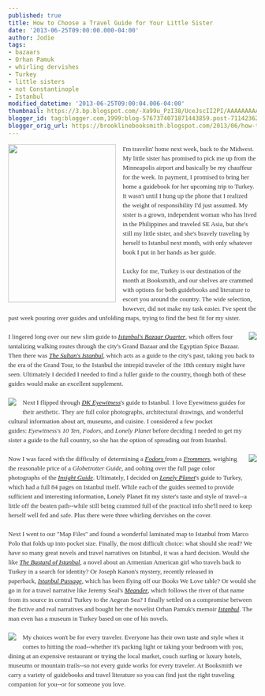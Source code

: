 ```yaml
---
published: true
title: How to Choose a Travel Guide for Your Little Sister
date: '2013-06-25T09:00:00.000-04:00'
author: Jodie
tags:
- bazaars
- Orhan Pamuk
- whirling dervishes
- Turkey
- little sisters
- not Constantinople
- Istanbul
modified_datetime: '2013-06-25T09:00:04.006-04:00'
thumbnail: https://3.bp.blogspot.com/-Xa99u_PzI38/UceJscII2PI/AAAAAAAAAqE/8PrwOAmwwBM/s72-c/SIFK_225_330_80.jpg
blogger_id: tag:blogger.com,1999:blog-5767374071871443859.post-7114236252522316001
blogger_orig_url: https://brooklinebooksmith.blogspot.com/2013/06/how-to-choose-travel-guide-for-your.html
---
```


<div class="separator" style="clear: both; text-align: center;"><a href="https://3.bp.blogspot.com/-Xa99u_PzI38/UceJscII2PI/AAAAAAAAAqE/8PrwOAmwwBM/s1600/SIFK_225_330_80.jpg" imageanchor="1" style="clear: left; float: left; margin-bottom: 1em; margin-right: 1em;"><img border="0" height="320" src="https://3.bp.blogspot.com/-Xa99u_PzI38/UceJscII2PI/AAAAAAAAAqE/8PrwOAmwwBM/s320/SIFK_225_330_80.jpg" width="218" /></a></div><div style="color: #333333; font-family: Georgia, 'Times New Roman', 'Bitstream Charter', Times, serif; font-size: 13px; line-height: 19px;">I'm travelin' home next week, back to the Midwest. My little sister has promised to pick me up from the Minneapolis airport and basically be my chauffeur for the week. In payment, I promised to bring her home a guidebook for her upcoming trip to Turkey. It wasn't until I hung up the phone that I realized the weight of responsibility I'd just assumed. My sister is a grown, independent woman who has lived in the Philippines and traveled SE Asia, but she's still my little sister, and she's bravely traveling by herself to Istanbul next month, with only whatever book I put in her hands as her guide.</div><div style="color: #333333; font-family: Georgia, 'Times New Roman', 'Bitstream Charter', Times, serif; font-size: 13px; line-height: 19px;"><br /></div><div style="color: #333333; font-family: Georgia, 'Times New Roman', 'Bitstream Charter', Times, serif; font-size: 13px; line-height: 19px;">Lucky for me, Turkey is our destination of the month at Booksmith, and our shelves are crammed with options for both guidebooks and literature to escort you around the country. The wide selection, however, did not make my task easier. I've spent the past week pouring over guides and unfolding maps, trying to find the best fit for my sister.</div><div style="color: #333333; font-family: Georgia, 'Times New Roman', 'Bitstream Charter', Times, serif; font-size: 13px; line-height: 19px;"><br /></div><div style="color: #333333; font-family: Georgia, 'Times New Roman', 'Bitstream Charter', Times, serif; font-size: 13px; line-height: 19px;"><a href="https://4.bp.blogspot.com/-bXJOFjdYh-g/UceJzMDDWcI/AAAAAAAAAqM/fdD3rk1wtGk/s1600/FC9789944424592.JPG" imageanchor="1" style="clear: right; float: right; margin-bottom: 1em; margin-left: 1em;"><img border="0" src="https://4.bp.blogspot.com/-bXJOFjdYh-g/UceJzMDDWcI/AAAAAAAAAqM/fdD3rk1wtGk/s1600/FC9789944424592.JPG" /></a>I lingered long over our new slim guide to&nbsp;<a data-mce-href="https://www.brooklinebooksmith-shop.com/book/9789944424592" href="https://www.brooklinebooksmith-shop.com/book/9789944424592"><em>Istanbul's Bazaar Quarter</em></a>, which offers four tantalizing walking routes through the city's&nbsp;Grand Bazaar and the Egyptian Spice Bazaar. Then there was&nbsp;<a data-mce-href="https://www.brooklinebooksmith-shop.com/book/9780500251935" href="https://www.brooklinebooksmith-shop.com/book/9780500251935"><em>The Sultan's Istanbul</em></a>, which acts as a guide to the city's past, taking you back to the era of the Grand Tour, to the Istanbul the intrepid traveler of the 18th century might have seen. Ultimately I decided I needed to find a fuller guide to the country, though both of these guides would make an excellent supplement.</div><div style="color: #333333; font-family: Georgia, 'Times New Roman', 'Bitstream Charter', Times, serif; font-size: 13px; line-height: 19px;"><br /></div><div style="color: #333333; font-family: Georgia, 'Times New Roman', 'Bitstream Charter', Times, serif; font-size: 13px; line-height: 19px;"><a href="https://1.bp.blogspot.com/-2B7dxn03ofM/UceJ8t2BAMI/AAAAAAAAAqU/sVOG6QVgYl0/s1600/FC9780756695040.JPG" imageanchor="1" style="clear: left; float: left; margin-bottom: 1em; margin-right: 1em;"><img border="0" src="https://1.bp.blogspot.com/-2B7dxn03ofM/UceJ8t2BAMI/AAAAAAAAAqU/sVOG6QVgYl0/s1600/FC9780756695040.JPG" /></a>Next I flipped through&nbsp;<a data-mce-href="https://www.brooklinebooksmith-shop.com/book/9780756695040" href="https://www.brooklinebooksmith-shop.com/book/9780756695040"><em>DK Eyewitness</em></a>'s guide to Istanbul. I love Eyewitness guides for their aesthetic. They are full color photographs, architectural drawings, and wonderful cultural information about art, museums, and cuisine. I considered a few pocket guides:&nbsp;<em>Eyewitness's 10 Ten</em>,&nbsp;<em>Fodors</em>, and&nbsp;<em>Lonely Planet</em>&nbsp;before deciding I needed to get my sister a guide to the full country, so she has the option of spreading out from Istanbul.</div><div style="color: #333333; font-family: Georgia, 'Times New Roman', 'Bitstream Charter', Times, serif; font-size: 13px; line-height: 19px;"><br /></div><div style="color: #333333; font-family: Georgia, 'Times New Roman', 'Bitstream Charter', Times, serif; font-size: 13px; line-height: 19px;"><a href="https://2.bp.blogspot.com/-EhERzQggZsg/UceKEhYPXUI/AAAAAAAAAqc/WZfwlfCC2Pk/s1600/FC9781742200392+(1).JPG" imageanchor="1" style="clear: right; float: right; margin-bottom: 1em; margin-left: 1em;"><img border="0" src="https://2.bp.blogspot.com/-EhERzQggZsg/UceKEhYPXUI/AAAAAAAAAqc/WZfwlfCC2Pk/s1600/FC9781742200392+(1).JPG" /></a>Now I was faced with the difficulty of determining a&nbsp;<a data-mce-href="https://www.brooklinebooksmith-shop.com/book/9780307928436" href="https://www.brooklinebooksmith-shop.com/book/9780307928436"><em>Fodors</em>&nbsp;</a>from a&nbsp;<a data-mce-href="https://www.brooklinebooksmith-shop.com/book/9781118287569" href="https://www.brooklinebooksmith-shop.com/book/9781118287569"><em>Frommers</em></a>, weighing the reasonable price of a&nbsp;<em>Globetrotter Guide</em>,&nbsp;and oohing over the full page color photographs of the&nbsp;<a data-mce-href="https://www.brooklinebooksmith-shop.com/book/9789812587138" href="https://www.brooklinebooksmith-shop.com/book/9789812587138"><em>Insight Guide</em></a>. Ultimately, I decided on&nbsp;<a data-mce-href="https://www.brooklinebooksmith-shop.com/book/9781742200392" href="https://www.brooklinebooksmith-shop.com/book/9781742200392"><em>Lonely Planet</em></a>'s guide to Turkey, which had a full 84 pages on Istanbul itself. While each of the guides seemed to provide sufficient and interesting information, Lonely Planet fit my sister's taste and style of travel--a little off the beaten path--while still being crammed full of the practical info she'll need to keep herself well fed and safe. Plus there were three whirling dervishes on the cover.</div><div style="color: #333333; font-family: Georgia, 'Times New Roman', 'Bitstream Charter', Times, serif; font-size: 13px; line-height: 19px;"><br /></div><div style="color: #333333; font-family: Georgia, 'Times New Roman', 'Bitstream Charter', Times, serif; font-size: 13px; line-height: 19px;">Next I went to our "Map Files" and found a wonderful laminated map to Istanbul from Marco Polo that folds up into pocket size. Finally, the most difficult choice: what should she read? We have so many great novels and travel narratives on Istanbul, it was a hard decision. Would she like&nbsp;<a data-mce-href="https://www.brooklinebooksmith-shop.com/book/9780143112716" href="https://www.brooklinebooksmith-shop.com/book/9780143112716"><em>The Bastard of Istanbul</em></a>, a novel about an Armenian American girl who travels back to Turkey in a search for identity? Or Joseph Kanon's mystery, recently released in paperback,&nbsp;<a data-mce-href="https://www.brooklinebooksmith-shop.com/book/%5Bmodel%5D-558" href="https://www.brooklinebooksmith-shop.com/book/%5Bmodel%5D-558"><em>Istanbul Passage</em></a>, which has been flying off our Books We Love table? Or would she go in for a travel narrative like Jeremy Seal's&nbsp;<a data-mce-href="https://www.brooklinebooksmith-shop.com/book/9781608194353" href="https://www.brooklinebooksmith-shop.com/book/9781608194353"><em>Meander</em></a>, which follows the river of that name from its source in central Turkey to the Aegean Sea? I finally settled on a compromise between the fictive and real narratives and bought her the novelist Orhan Pamuk's memoir&nbsp;<a data-mce-href="https://www.brooklinebooksmith-shop.com/book/9781400033881" href="https://www.brooklinebooksmith-shop.com/book/9781400033881"><em>Istanbul</em></a>. The man even has a museum in Turkey based on one of his novels.</div><div style="color: #333333; font-family: Georgia, 'Times New Roman', 'Bitstream Charter', Times, serif; font-size: 13px; line-height: 19px;"><br /></div><div style="color: #333333; font-family: Georgia, 'Times New Roman', 'Bitstream Charter', Times, serif; font-size: 13px; line-height: 19px;"><a href="https://3.bp.blogspot.com/-JAGJq0b3mck/UceKLril-9I/AAAAAAAAAqk/Yp2nkExIQEI/s1600/FC9781400033881.JPG" imageanchor="1" style="clear: left; float: left; margin-bottom: 1em; margin-right: 1em;"><img border="0" src="https://3.bp.blogspot.com/-JAGJq0b3mck/UceKLril-9I/AAAAAAAAAqk/Yp2nkExIQEI/s1600/FC9781400033881.JPG" /></a></div><div style="color: #333333; font-family: Georgia, 'Times New Roman', 'Bitstream Charter', Times, serif; font-size: 13px; line-height: 19px;">My choices won't be for every traveler. Everyone has their own taste and style when it comes to hitting the road--whether it's packing light or taking your bedroom with you, dining at an expensive restaurant or trying the local market, couch surfing or luxury hotels, museums or mountain trails--so not every guide works for every traveler. At Booksmith we carry a variety of guidebooks and travel literature so you can find just the right traveling companion for you--or for someone you love.</div>